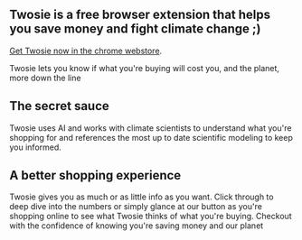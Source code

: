 ## Twosie is a free browser extension that helps you save money and fight climate change ;)

[Get Twosie now in the chrome webstore](https://en.wikipedia.org/wiki/Lorem_ipsum).

Twosie lets you know if what you're buying will cost you, and the planet, more down the line

## The secret sauce

Twosie uses AI and works with climate scientists to understand what you're shopping for and references the most up to date scientific modeling to keep you informed.


## A better shopping experience

Twosie gives you as much or as little info as you want.  Click through to deep dive into the numbers or simply glance at our button as you're shopping online to see what Twosie thinks of what you're buying.  Checkout with the confidence of knowing you're saving money and our planet 
